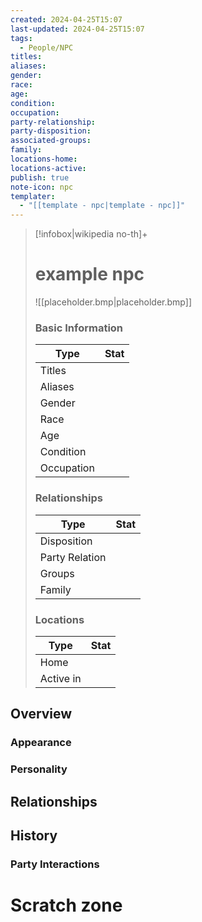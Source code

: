 ```yaml
---
created: 2024-04-25T15:07
last-updated: 2024-04-25T15:07
tags:
  - People/NPC
titles: 
aliases: 
gender: 
race: 
age: 
condition: 
occupation: 
party-relationship: 
party-disposition: 
associated-groups: 
family: 
locations-home: 
locations-active: 
publish: true
note-icon: npc
templater:
  - "[[template - npc|template - npc]]"
---
```


> [!infobox|wikipedia no-th]+
> # example npc
> ![[placeholder.bmp|placeholder.bmp]]
> ### Basic Information
> | Type |  Stat |
> | --- | --- |
> | Titles |  |
> | Aliases |  |
> | Gender |  |
> | Race |  |
> | Age |  |
> | Condition |  |
> | Occupation |  |
> ### Relationships
> | Type |  Stat |
> | --- | --- |
> | Disposition |  |
> | Party Relation |  |
> | Groups |  |
> | Family |   |
> ### Locations
> | Type |  Stat |
> | --- | --- |
> | Home |  |
> | Active in |  |


## Overview


### Appearance


### Personality



## Relationships



## History


### Party Interactions



# Scratch zone





